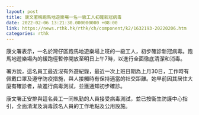 ```yaml
---
layout: post
title: 康文署稱跑馬地遊樂場一名一級工人初確新冠病毒
date: 2022-02-06 13:21:30.000000000 +08:00
link: https://news.rthk.hk/rthk/ch/component/k2/1632193-20220206.htm
categories: rthk
---
```


康文署表示，一名於灣仔區跑馬地遊樂場上班的一級工人，初步確診新冠病毒。跑馬地遊樂場內的緩跑徑暫停開放至明日上午7時，以進行全面徹底清潔和消毒。

署方說，這名員工最近沒有外遊紀錄，最近一次上班日期為上月30日，工作時有佩戴口罩及遵守防疫措施，與人接觸時有保持適當的社交距離。她早前因其居住大廈有確診者，故進行病毒測試，並獲通知初步確診。

康文署正安排與這名員工一同執勤的人員接受病毒測試，並已按衞生防護中心指引，全面清潔及消毒該名人員的工作地點及公用設施。
